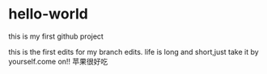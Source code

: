 # hello-world
this is my first github project

this is the first edits for my branch edits. life is long and short,just take it by yourself.come on!!
苹果很好吃
